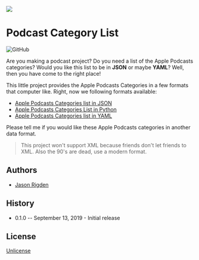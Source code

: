 ![](https://media.giphy.com/media/PmAVj4IxPxeLaSy9oE/source.gif)

# Podcast Category List
![GitHub](https://img.shields.io/github/license/mr-rigden/Podcast-Categories-List?style=flat-square)


Are you making a podcast project? Do you need a list of the Apple Podcasts categories? Would you like this list to be in **JSON** or maybe **YAML**? Well, then you have come to the right place! 

This little project provides the Apple Podcasts Categories in a few formats that computer like.
Right, now we following formats available:

* [Apple Podcasts Categories list in JSON](https://raw.githubusercontent.com/mr-rigden/Podcast-Categories-List/master/podcast_categories_list.json)
* [Apple Podcasts Categories List in Python](https://raw.githubusercontent.com/mr-rigden/Podcast-Categories-List/master/podcast_categories_list.py)
* [Apple Podcasts Categories list in YAML](https://raw.githubusercontent.com/mr-rigden/Podcast-Categories-List/master/podcast_categories_list.yaml)

Please tell me if you would like these Apple Podcasts categories in another data format.

> This project won't support XML because friends don't let friends to XML. Also the 90's are dead, use a modern format.

## Authors
* [Jason Rigden](https://twitter.com/mr_rigden)

## History
* 0.1.0  -- September 13, 2019 - Initial release

## License
[Unlicense](http://unlicense.org/)

